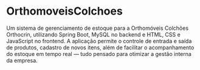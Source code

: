 # OrthomoveisColchoes

Um sistema de gerenciamento de estoque para a Orthomóveis Colchões Orthocrin, utilizando Spring Boot, MySQL no backend e HTML, CSS e JavaScript no frontend.
A aplicação permite o controle de entrada e saída de produtos, cadastro de novos itens, além de facilitar o acompanhamento do estoque em tempo real — tudo pensado para otimizar a gestão interna da empresa.
